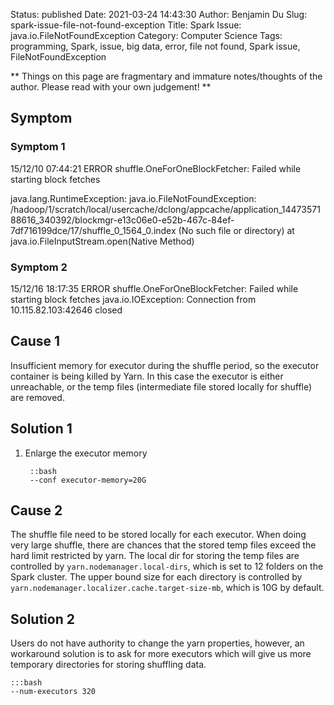 Status: published
Date: 2021-03-24 14:43:30
Author: Benjamin Du
Slug: spark-issue-file-not-found-exception
Title: Spark Issue: java.io.FileNotFoundException
Category: Computer Science
Tags: programming, Spark, issue, big data, error, file not found, Spark issue, FileNotFoundException

**
Things on this page are fragmentary and immature notes/thoughts of the author.
Please read with your own judgement!
**

## Symptom

### Symptom 1

15/12/10 07:44:21 ERROR shuffle.OneForOneBlockFetcher: Failed while starting block fetches

java.lang.RuntimeException: java.io.FileNotFoundException: 
/hadoop/1/scratch/local/usercache/dclong/appcache/application_1447357188616_340392/blockmgr-e13c06e0-e52b-467c-84ef-7df716199dce/17/shuffle_0_1564_0.index 
(No such file or directory)
    at java.io.FileInputStream.open(Native Method)


### Symptom 2

15/12/16 18:17:35 ERROR shuffle.OneForOneBlockFetcher: Failed while starting block fetches
java.io.IOException: Connection from 10.115.82.103:42646 closed

## Cause 1

Insufficient memory for executor during the shuffle period, 
so the executor container is being killed by Yarn. 
In this case the executor is either unreachable, 
or the temp files (intermediate file stored locally for shuffle) are removed.

## Solution 1

1. Enlarge the executor memory

        ::bash
        --conf executor-memory=20G

## Cause 2

The shuffle file need to be stored locally for each executor. 
When doing very large shuffle, 
there are chances that the stored temp files exceed the hard limit restricted by yarn.
The local dir for storing the temp files are controlled by `yarn.nodemanager.local-dirs`, 
which is set to 12 folders on the Spark cluster.
The upper bound size for each directory is controlled by `yarn.nodemanager.localizer.cache.target-size-mb`, 
which is 10G by default.

## Solution 2

Users do not have authority to change the yarn properties,
however,
an workaround solution is to ask for more executors
which will give us more temporary directories for storing shuffling data.

    :::bash
    --num-executors 320

